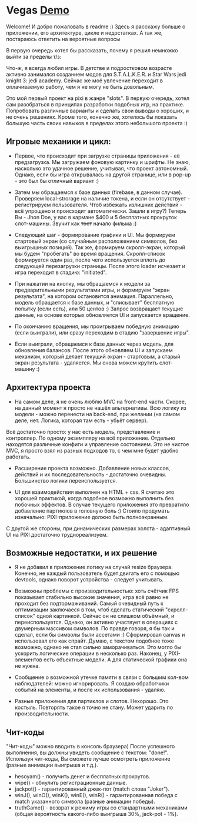 # Vegas [Demo](https://zokhancomeback.github.io/vegas/)

Welcome! И добро пожаловать в readme :) Здесь я расскажу больше о приложении, его архитектуре, цикле и недостатках. А так же, постараюсь ответить на вероятные вопросы

В первую очередь хотел бы рассказать, почему я решил немножко выйти за пределы т/з:

Что-ж, я всегда любил игры. В детстве и подростковом возрасте активно занимался созданием модов для S.T.A.L.K.E.R. и Star Wars jedi knight 3: jedi academy. Сейчас же моё увлечение переходит в оплачиваемую работу, чем я не могу не быть довольным.

Это мой первый проект на pixi в жанре "slots". В первую очередь, хотел сам разобраться в принципах разработки подобных игр, на практике. Попробовать различные варианты и сделать свои выводы о хороших, и не очень решениях.
Кроме того, конечно же, хотелось бы показать большую часть своих навыков в пределах этого небольшого проекта :)

## Игровые механики и цикл:

- Первое, что происходит при загрузке страницы приложения - её предзагрузка. Мы загружаем фоновую картинку и шрифты. Не знаю, насколько это удачное решение, учитывая, что проект автономный. Однако, если бы игра открывалась на другой странице, или в pop-up - это был бы отличный вариант :)

- Затем мы обращаемся к базе данных (firebase, в данном случае). Проверяем local-strorage на наличие токена, и если он отсутствует - регистрируем пользователя. Чтоб избежать излишних действий - всё упрощено и происходит автоматически. Зашли в игру?) Теперь Вы - Jhon Doe, у вас в кармане $400 и 5 бесплатных прокруток слот-машины. Звучит как ~~тост~~ начало фильма :)

- Следующий шаг - формирование графики и UI. Мы формируем стартовый экран (со случайным расположением символов, без выигрышных позиций). Так же, формируем скролл-экран, который мы будем "пробегать" во время вращения. Скролл-список формируется один раз, после чего используется вплоть до следующей перезагрузки страницы. После этого loader исчезает и игра переходит в стадию: "initiated".

- При нажатии на кнопку, мы обращаемся к модели за предварительными результатами игры, и формируем "экран результата", на котором остановится анимация.  Параллельно, модель обращается к базе данных, и "списывает" бесплатную попытку (если есть), или 50 центов :) Запрос возвращает текущие данные, на основе которых обновляется UI и запускается вращение.

- По окончанию вращения, мы проигрываем победную анимацию (если выиграли), или сразу переходим в стадию "завершение игры".

- Если выиграли, обращаемся к базе данных через модель, для обновления балансов. После этого обновляем UI и запускаем механизм, который делает текущий экран - стартовым, а старый экран результата - удаляется. Мы снова можем крутить слот-машину :)

## Архитектура проекта

- На самом деле, я не очень люблю MVC на front-end части. Скорее, на данный момент я просто не нашёл альтернативы. Всю логику из модели - можно перенести на back-end, при желании (на самом деле, нет. Логика, которая там есть - убьёт сервер).

 Всё достаточно просто: у нас есть модель, представление и контроллер. По одному экземпляру на всё приложение. Отдельно находятся различные конфиги и управление состоянием. Это не чистое MVC, я просто взял из разных подходов то, с чем мне будет удобно работать.

- Расширение проекта возможно. Добавление новых классов, действий и их последовательность - достаточно очевидны. Большинство логики переиспользуется.

- UI для взаимодействия выполнен на HTML + css. Я считаю это хорошей практикой, когда подобное возможно выполнить без побочных эффектов. В случае текущего приложения это превратило добавление партиклов в головную боль :) Стоило продумать изначально: PIXI-приложение должно быть полноэкранным.

С другой же стороны, при динамических размерах холста - адаптивный UI на PIXI достаточно труднореализуем.

## Возможные недостатки, и их решение

- Я не добавил в приложение логику на случай resize браузера. Конечно, не каждый пользователь будет двигать его с помощью devtools, однако поворот устройства - следует учитывать.

- Возможны проблемы с производительностью: хоть счётчик FPS показывает стабильно высокие значения, игра всё равно не проходит без подтормаживаний. Самый очевидный путь к оптимизации заключаеся в том, чтоб сделать статический "скролл-список" одной картинкой. Сейчас он не слишком объёмный, и переиспользуется. Однако, он активно участвует в операциях с двумерным массивом символов. По правде говоря, я бы так и сделал, если бы символы были ассетами :) Сформировал canvas и использовал его как спрайт. Думаю, с текстом подобное тоже возможно, однако не стал сильно заморачиваться. Это могло бы ускорить логические операции в несколько раз.
Наконец, у PIXI-элементов есть объектные модели. А для статической графики она не нужна.

- Сообщение о возможной утечке памяти в связи с большим кол-вом наблюдателей: можно игнорировать. Я создаю обработчики событий на элементы, и после их использования - удаляю.

- Разные приложения для партиклов и слотов. Нехорошо. Это костыль. Повторять такое я точно не стану. Может ударить по производительности.

## Чит-коды

"Чит-коды" можно вводить в консоль браузера) После успешного выполнения, вы должны увидеть сообщение с текстом: "done!". 
Используя чит-коды, Вы сможете лучше осмотреть приложение (разные анимации выигрыша и т.д.).

- hesoyam() - получить денег и бесплатных прокрутов.
- wipe() - обнулить регистрационные данные.
- jackpot() - гарантированный джек-пот (match слова "Joker").
- winJ(), winO(), winK(), winE(), winR() - гарантированная победа с match указанного символа (разные анимации победы).
- truthGame() - возврат к режиму игры со стандартными механиками (общая вероятность какого-либо выигрыша 30%, jack-pot - 1%).
